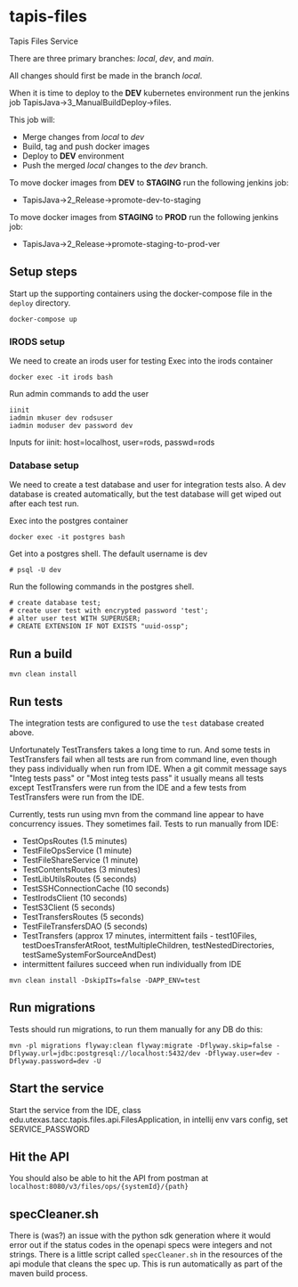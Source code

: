 # tapis-files

Tapis Files Service

There are three primary branches: *local*, *dev*, and *main*.

All changes should first be made in the branch *local*.

When it is time to deploy to the **DEV** kubernetes environment
run the jenkins job TapisJava->3_ManualBuildDeploy->files.

This job will:
* Merge changes from *local* to *dev*
* Build, tag and push docker images
* Deploy to **DEV** environment
* Push the merged *local* changes to the *dev* branch.

To move docker images from **DEV** to **STAGING** run the following jenkins job:
* TapisJava->2_Release->promote-dev-to-staging

To move docker images from **STAGING** to **PROD** run the following jenkins job:
* TapisJava->2_Release->promote-staging-to-prod-ver


## Setup steps

Start up the supporting containers using the docker-compose file in the `deploy` directory.

```docker-compose up```

### IRODS setup
We need to create an irods user for testing
Exec into the irods container

```docker exec -it irods bash```

Run admin commands to add the user

``` 
iinit
iadmin mkuser dev rodsuser
iadmin moduser dev password dev
```

Inputs for iinit: host=localhost, user=rods, passwd=rods

### Database setup
We need to create a test database and user for integration tests also. A dev database
is created automatically, but the test database will get wiped out after each test run.

Exec into the postgres container

```docker exec -it postgres bash```

Get into a postgres shell. The default username is dev

```# psql -U dev```

Run the following commands in the postgres shell.

``` 
# create database test;
# create user test with encrypted password 'test';
# alter user test WITH SUPERUSER;   
# CREATE EXTENSION IF NOT EXISTS "uuid-ossp";
```

## Run a build

```
mvn clean install
```

## Run tests

The integration tests are configured to use the `test` database created above.

Unfortunately TestTransfers takes a long time to run. And some tests in TestTransfers fail when all tests are
  run from command line, even though they pass individually when run from IDE.
When a git commit message says "Integ tests pass" or "Most integ tests pass" it usually means all tests except
  TestTransfers were run from the IDE and a few tests from TestTransfers were run from the IDE.

Currently, tests run using mvn from the command line appear to have concurrency issues. They sometimes fail.
Tests to run manually from IDE:
 - TestOpsRoutes (1.5 minutes)
 - TestFileOpsService (1 minute)
 - TestFileShareService (1 minute)
 - TestContentsRoutes (3 minutes)
 - TestLibUtilsRoutes (5 seconds)
 - TestSSHConnectionCache (10 seconds)
 - TestIrodsClient (10 seconds)
 - TestS3Client (5 seconds)
 - TestTransfersRoutes (5 seconds)
 - TestFileTransfersDAO (5 seconds)
 - TestTransfers (approx 17 minutes, intermittent fails - test10Files, testDoesTransferAtRoot, testMultipleChildren, testNestedDirectories, testSameSystemForSourceAndDest)
 -   intermittent failures succeed when run individually from IDE

```
mvn clean install -DskipITs=false -DAPP_ENV=test
```

## Run migrations
Tests should run migrations, to run them manually for any DB do this:
```
mvn -pl migrations flyway:clean flyway:migrate -Dflyway.skip=false -Dflyway.url=jdbc:postgresql://localhost:5432/dev -Dflyway.user=dev -Dflyway.password=dev -U
```

## Start the service
Start the service from the IDE, class edu.utexas.tacc.tapis.files.api.FilesApplication,
in intellij env vars config, set SERVICE_PASSWORD

## Hit the API
You should also be able to hit the API from postman at 
`localhost:8080/v3/files/ops/{systemId}/{path}` 

## specCleaner.sh 

There is (was?) an issue with the python sdk generation where it would error out if the
status codes in the openapi specs were integers and not strings. There is a little script called
`specCleaner.sh` in the resources of the api module that cleans the spec up. This is run automatically
as part of the maven build process. 
